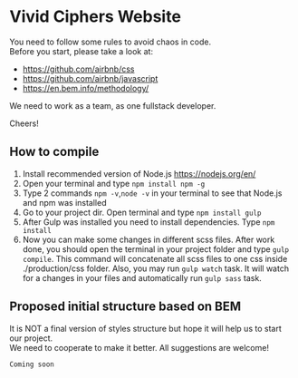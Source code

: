 # Vivid Ciphers Website

You need to follow some rules to avoid chaos in code.  
Before you start, please take a look at:
* https://github.com/airbnb/css
* https://github.com/airbnb/javascript
* https://en.bem.info/methodology/

We need to work as a team, as one fullstack developer.  

Cheers!


## How to compile

1. Install recommended version of Node.js https://nodejs.org/en/  
2. Open your terminal and type ```npm install npm -g```  
3. Type 2 commands ```npm -v```,```node -v``` in your terminal to see that Node.js and npm was installed  
4. Go to your project dir. Open terminal and type ```npm install gulp```  
5. After Gulp was installed you need to install dependencies. Type ```npm install```
6. Now you can make some changes in different scss files. After work done, you should open the terminal in your project folder and type ```gulp compile```. This command will concatenate all scss files to one css inside ./production/css folder. Also, you may run ```gulp watch``` task. It will watch for a changes in your files and automatically run ```gulp sass``` task.  


## Proposed initial structure based on BEM  

It is NOT a final version of styles structure but hope it will help us to start our project.  
We need to cooperate to make it better. All suggestions are welcome!  

```
Coming soon
```
